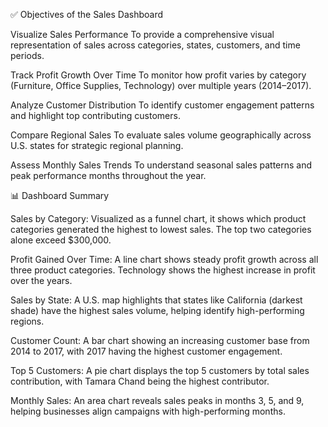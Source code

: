 ✅ Objectives of the Sales Dashboard


Visualize Sales Performance
To provide a comprehensive visual representation of sales across categories, states, customers, and time periods.



Track Profit Growth Over Time
To monitor how profit varies by category (Furniture, Office Supplies, Technology) over multiple years (2014–2017).



Analyze Customer Distribution
To identify customer engagement patterns and highlight top contributing customers.



Compare Regional Sales
To evaluate sales volume geographically across U.S. states for strategic regional planning.



Assess Monthly Sales Trends
To understand seasonal sales patterns and peak performance months throughout the year.



📊 Dashboard Summary


Sales by Category:
Visualized as a funnel chart, it shows which product categories generated the highest to lowest sales. The top two categories alone exceed $300,000.


Profit Gained Over Time:
A line chart shows steady profit growth across all three product categories. Technology shows the highest increase in profit over the years.



Sales by State:
A U.S. map highlights that states like California (darkest shade) have the highest sales volume, helping identify high-performing regions.



Customer Count:
A bar chart showing an increasing customer base from 2014 to 2017, with 2017 having the highest customer engagement.



Top 5 Customers:
A pie chart displays the top 5 customers by total sales contribution, with Tamara Chand being the highest contributor.



Monthly Sales:
An area chart reveals sales peaks in months 3, 5, and 9, helping businesses align campaigns with high-performing months.
